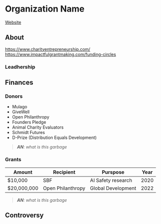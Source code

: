 # Organization Name

[Website]()

## About

https://www.charityentrepreneurship.com/
https://www.impactfulgrantmaking.com/funding-circles


 
### Leadhership


## Finances

### Donors


- Mulago
- GiveWell
- Open Philanthropy
- Founders Pledge
- Animal Charity Evaluators
- Schmidt Futures
- D-Prize (Distribution Equals Development)

> _**AN**: what is this garbage_


### Grants

| Amount        | Recipient           | Purspose           | Year |
| ------------- | ------------------- | ------------------ | ---- |
| $10,000       | SBF                 | AI Safety research | 2020 |
| $20,000,000   | Open Philanthropy   | Global Development | 2022 |

> _**AN**: what is this garbage_



## Controversy





